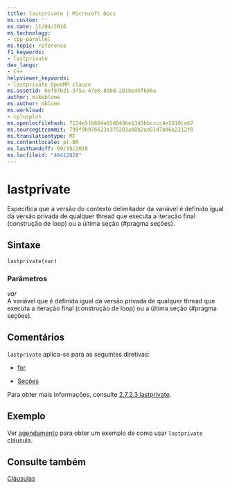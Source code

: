 ```yaml
---
title: lastprivate | Microsoft Docs
ms.custom: ''
ms.date: 11/04/2016
ms.technology:
- cpp-parallel
ms.topic: reference
f1_keywords:
- lastprivate
dev_langs:
- C++
helpviewer_keywords:
- lastprivate OpenMP clause
ms.assetid: 6ef87b31-375a-47e8-8d0d-281be45fb56a
author: mikeblome
ms.author: mblome
ms.workload:
- cplusplus
ms.openlocfilehash: 7124e51b604a55d049be13d3bbcccc4e5810ca67
ms.sourcegitcommit: 799f9b976623a375203ad8b2ad5147bd6a2212f0
ms.translationtype: MT
ms.contentlocale: pt-BR
ms.lasthandoff: 09/19/2018
ms.locfileid: "46412828"
---
```

# <a name="lastprivate"></a>lastprivate

Especifica que a versão do contexto delimitador da variável é definido igual da versão privada de qualquer thread que executa a iteração final (construção de loop) ou a última seção (#pragma seções).

## <a name="syntax"></a>Sintaxe

```
lastprivate(var)
```

### <a name="parameters"></a>Parâmetros

*var*<br/>
A variável que é definida igual da versão privada de qualquer thread que executa a iteração final (construção de loop) ou a última seção (#pragma seções).

## <a name="remarks"></a>Comentários

`lastprivate` aplica-se para as seguintes diretivas:

- [for](../../../parallel/openmp/reference/for-openmp.md)

- [Seções](../../../parallel/openmp/reference/sections-openmp.md)

Para obter mais informações, consulte [2.7.2.3 lastprivate](../../../parallel/openmp/2-7-2-3-lastprivate.md).

## <a name="example"></a>Exemplo

Ver [agendamento](../../../parallel/openmp/reference/schedule.md) para obter um exemplo de como usar `lastprivate` cláusula.

## <a name="see-also"></a>Consulte também

[Cláusulas](../../../parallel/openmp/reference/openmp-clauses.md)